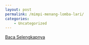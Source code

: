 ```yaml
---
layout: post
permalink: /mimpi-menang-lomba-lari/
categories:
    - Uncategorized
---
```


[Baca Selengkapnya](/05)